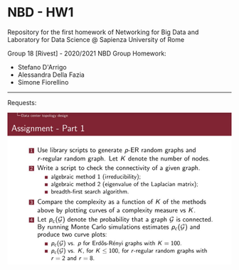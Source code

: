 # NBD - HW1
Repository for the first homework of Networking for Big Data and Laboratory for Data Science @ Sapienza University of Rome

Group 18 [Rivest] - 2020/2021 NBD Group Homework:
- Stefano D'Arrigo
- Alessandra Della Fazia
- Simone Fiorellino

---

Requests: 

![](./images/hw1.jpg)
